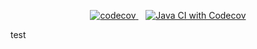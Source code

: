 <p align="center">
  <a href="https://codecov.io/gh/zhtmr/cafekiosk">
    <img src="https://codecov.io/gh/zhtmr/cafekiosk/graph/badge.svg?token=EYWTAKBSMM" alt="codecov"/>
  </a>
  &nbsp;&nbsp;
  <a href="https://github.com/zhtmr/cafekiosk/actions/workflows/codecov.yml">
    <img src="https://github.com/zhtmr/cafekiosk/actions/workflows/codecov.yml/badge.svg" alt="Java CI with Codecov"/>
  </a>
</p>
test

